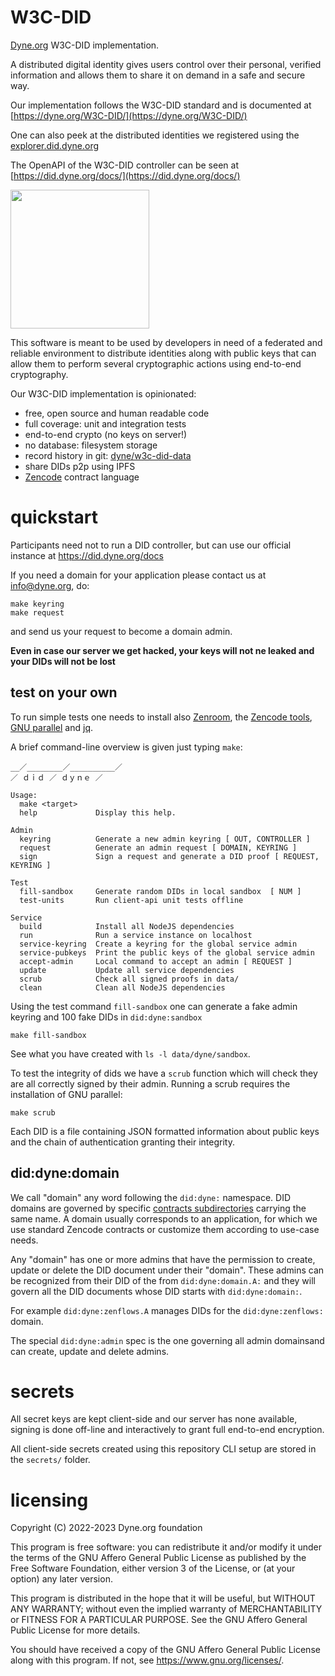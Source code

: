 # W3C-DID
[Dyne.org](http://dyne.org/) W3C-DID implementation. 

A distributed digital identity gives users control over their personal, verified information and allows them to share it on demand in a safe and secure way.

Our implementation follows the W3C-DID standard and is documented at [https://dyne.org/W3C-DID/](https://dyne.org/W3C-DID/)

One can also peek at the distributed identities we registered using the [explorer.did.dyne.org](https://explorer.did.dyne.org)

The OpenAPI of the W3C-DID controller can be seen at [https://did.dyne.org/docs/](https://did.dyne.org/docs/)

<a href="https://dyne.org">
   <img src="https://files.dyne.org/software_by_dyne.png" width="222">
</a>

This software is meant to be used by developers in need of a federated and reliable environment to distribute identities along with public keys that can allow them to perform several cryptographic actions using end-to-end cryptography.

Our W3C-DID implementation is opinionated:
- free, open source and human readable code
- full coverage: unit and integration tests
- end-to-end crypto (no keys on server!)
- no database: filesystem storage
- record history in git: [dyne/w3c-did-data](https://github.com/dyne/w3c-did-data)
- share DIDs p2p using IPFS
- [Zencode](https://dev.zenroom.org) contract language

# quickstart

Participants need not to run a DID controller, but can use our official instance at https://did.dyne.org/docs

If you need a domain for your application please contact us at [info@dyne.org](mailto:info@dyne.org), do:
```
make keyring
make request
```
and send us your request to become a domain admin.

**Even in case our server we get hacked, your keys will not ne leaked and your DIDs will not be lost**

## test on your own

To run simple tests one needs to install also [Zenroom](https://zenroom.org), the [Zencode tools](https://github.com/dyne/zencode-tools), [GNU parallel](https://www.gnu.org/parallel) and [jq](https://stedolan.github.io/jq/).

A brief command-line overview is given just typing `make`:
```
__／________／__________／
／ ｄｉｄ ／ ｄｙｎｅ ／

Usage:
  make <target>
  help             Display this help.

Admin
  keyring          Generate a new admin keyring [ OUT, CONTROLLER ]
  request          Generate an admin request [ DOMAIN, KEYRING ]
  sign             Sign a request and generate a DID proof [ REQUEST, KEYRING ]

Test
  fill-sandbox     Generate random DIDs in local sandbox  [ NUM ]
  test-units       Run client-api unit tests offline

Service
  build            Install all NodeJS dependencies
  run              Run a service instance on localhost
  service-keyring  Create a keyring for the global service admin
  service-pubkeys  Print the public keys of the global service admin
  accept-admin     Local command to accept an admin [ REQUEST ]
  update           Update all service dependencies
  scrub            Check all signed proofs in data/
  clean            Clean all NodeJS dependencies
```

Using the test command `fill-sandbox` one can generate a fake admin keyring and 100 fake DIDs in `did:dyne:sandbox`
```
make fill-sandbox
```

See what you have created with `ls -l data/dyne/sandbox`.

To test the integrity of dids we have a `scrub` function which will check they are all correctly signed by their admin. Running a scrub requires the installation of GNU parallel:
```
make scrub
```

Each DID is a file containing JSON formatted information about public keys and the chain of authentication granting their integrity.

## did:dyne:domain

We call "domain" any word following the `did:dyne:` namespace. DID domains are governed by specific [contracts subdirectories](/api/v1) carrying the same name. A domain usually corresponds to an application, for which we use standard Zencode contracts or customize them according to use-case needs.

Any "domain" has one or more admins that have the permission to create, update or delete the DID document under their "domain". These admins can be recognized from their DID of the from `did:dyne:domain.A:` and they will govern all the DID documents whose DID starts with `did:dyne:domain:`.

For example `did:dyne:zenflows.A` manages DIDs for the `did:dyne:zenflows:` domain.

The special `did:dyne:admin` spec is the one governing all admin domainsand can create, update and delete admins.

# secrets

All secret keys are kept client-side and our server has none available, signing is done off-line and interactively to grant full end-to-end encryption.

All client-side secrets created using this repository CLI setup are stored in the `secrets/` folder.

# licensing

Copyright (C) 2022-2023 Dyne.org foundation

This program is free software: you can redistribute it and/or modify
it under the terms of the GNU Affero General Public License as
published by the Free Software Foundation, either version 3 of the
License, or (at your option) any later version.

This program is distributed in the hope that it will be useful, but
WITHOUT ANY WARRANTY; without even the implied warranty of
MERCHANTABILITY or FITNESS FOR A PARTICULAR PURPOSE.  See the GNU
Affero General Public License for more details.

You should have received a copy of the GNU Affero General Public
License along with this program.  If not, see
<https://www.gnu.org/licenses/>.
